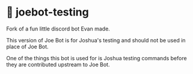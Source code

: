 # 🍔 joebot-testing
Fork of a fun little discord bot Evan made.

This version of Joe Bot is for Joshua's testing and should not be used in place of Joe Bot.

One of the things this bot is used for is Joshua testing commands before they are contributed upstream to Joe Bot.

